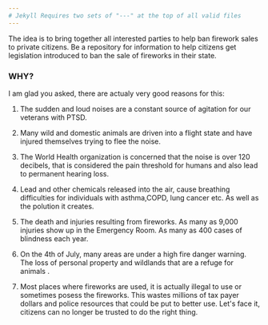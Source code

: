 ```yaml
---
# Jekyll Requires two sets of "---" at the top of all valid files
---
```


The idea is to bring together all interested parties to help ban firework sales to private citizens. Be a repository for information to help citizens get legislation introduced to ban the sale of fireworks in their state.



### WHY?

I am glad you asked, there are actualy very good reasons for this:



1. The sudden and loud noises are a constant source of agitation for our veterans with PTSD.

2. Many wild and domestic animals are driven into a flight state and have injured themselves trying to flee the noise.

3. The World Health organization is concerned that the noise is over 120 decibels, that is considered the pain threshold for humans and also lead to permanent hearing loss.

4. Lead and other chemicals released into the air, cause breathing difficulties for individuals with asthma,COPD, lung cancer etc. As well as the polution it creates.

5. The death and injuries resulting from fireworks. As many as 9,000 injuries show up in the Emergency Room. As many as 400 cases of blindness each year.

6. On the 4th of July, many areas are under a high fire danger warning. The loss of personal property and wildlands that are a refuge for animals .

7. Most places where fireworks are used, it is actually illegal to use or sometimes posess the fireworks. This wastes millions of tax payer dollars and police resources that could be put to better use. Let's face it, citizens can no longer be trusted to do the right thing.
